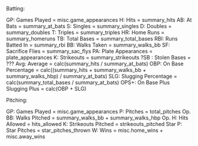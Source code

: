 Batting:

GP: Games Played = misc.game_appearances
H: Hits = summary_hits
AB: At Bats = summary_at_bats
S: Singles = summary_singles
D: Doubles = summary_doubles
T: Triples = summary_triples
HR: Home Runs = summary_homeruns
TB: Total Bases = summary_total_bases
RBI: Runs Batted In = summary_rbi
BB: Walks Taken = summary_walks_bb
SF: Sacrifice Flies = summary_sac_flys
PA: Plate Appearances = plate_appearances
K: Strikeouts = summary_strikeouts
?SB : Stolen Bases = ???
Avg: Average = calc(summary_hits / summary_at_bats)
OBP: On Base Percentage = calc((summary_hits + summary_walks_bb + summary_walks_hbp) / summary_at_bats)
SLG: Slugging Percentage = calc(summary_total_bases / summary_at_bats)
OPS+: On Base Plus Slugging Plus = calc(OBP + SLG)

Pitching:

GP: Games Played = misc.game_appearances
P: Pitches = total_pitches
Op. BB: Walks Pitched = summary_walks_bb + summary_walks_hbp
Op. H: Hits Allowed = hits_allowed
K: Strikeouts Pitched = strikeouts_pitched
Star P: Star Pitches = star_pitches_thrown
W: Wins = misc.home_wins + misc.away_wins

